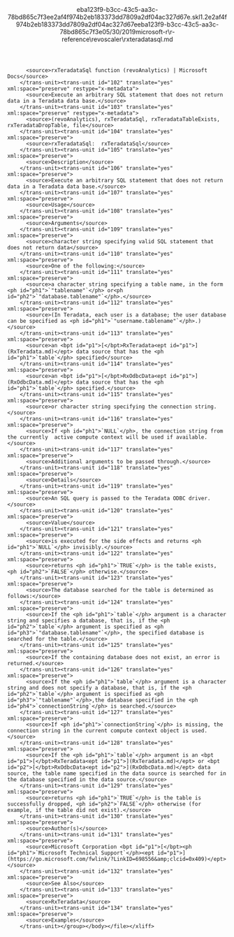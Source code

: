 <?xml version="1.0"?><xliff version="1.2" xmlns="urn:oasis:names:tc:xliff:document:1.2" xmlns:xsi="http://www.w3.org/2001/XMLSchema-instance" xsi:schemaLocation="urn:oasis:names:tc:xliff:document:1.2 xliff-core-1.2-transitional.xsd"><file datatype="xml" original="rxteradatasql.md" source-language="en-US" target-language="en-US"><header><tool tool-id="mdxliff" tool-name="mdxliff" tool-version="1.0-8ab897d" tool-company="Microsoft" /><xliffext:skl_file_name xmlns:xliffext="urn:microsoft:content:schema:xliffextensions">eba123f9-b3cc-43c5-aa3c-78bd865c7f3ee2af4f974b2eb183373dd7809a2df04ac327d67e.skl</xliffext:skl_file_name><xliffext:version xmlns:xliffext="urn:microsoft:content:schema:xliffextensions">1.2</xliffext:version><xliffext:ms.openlocfilehash xmlns:xliffext="urn:microsoft:content:schema:xliffextensions">e2af4f974b2eb183373dd7809a2df04ac327d67e</xliffext:ms.openlocfilehash><xliffext:ms.sourcegitcommit xmlns:xliffext="urn:microsoft:content:schema:xliffextensions">eba123f9-b3cc-43c5-aa3c-78bd865c7f3e</xliffext:ms.sourcegitcommit><xliffext:ms.lasthandoff xmlns:xliffext="urn:microsoft:content:schema:xliffextensions">05/30/2019</xliffext:ms.lasthandoff><xliffext:ms.openlocfilepath xmlns:xliffext="urn:microsoft:content:schema:xliffextensions">microsoft-r\r-reference\revoscaler\rxteradatasql.md</xliffext:ms.openlocfilepath></header><body><group id="content" extype="content"><trans-unit id="101" translate="yes" xml:space="preserve" restype="x-metadata">
          <source>rxTeradataSql function (revoAnalytics) | Microsoft Docs</source>
        </trans-unit><trans-unit id="102" translate="yes" xml:space="preserve" restype="x-metadata">
          <source>Execute an arbitrary SQL statement that does not return data in a Teradata data base.</source>
        </trans-unit><trans-unit id="103" translate="yes" xml:space="preserve" restype="x-metadata">
          <source>(revoAnalytics), rxTeradataSql, rxTeradataTableExists, rxTeradataDropTable, file</source>
        </trans-unit><trans-unit id="104" translate="yes" xml:space="preserve">
          <source>rxTeradataSql:  rxTeradataSql</source>
        </trans-unit><trans-unit id="105" translate="yes" xml:space="preserve">
          <source>Description</source>
        </trans-unit><trans-unit id="106" translate="yes" xml:space="preserve">
          <source>Execute an arbitrary SQL statement that does not return data in a Teradata data base.</source>
        </trans-unit><trans-unit id="107" translate="yes" xml:space="preserve">
          <source>Usage</source>
        </trans-unit><trans-unit id="108" translate="yes" xml:space="preserve">
          <source>Arguments</source>
        </trans-unit><trans-unit id="109" translate="yes" xml:space="preserve">
          <source>character string specifying valid SQL statement that does not return data</source>
        </trans-unit><trans-unit id="110" translate="yes" xml:space="preserve">
          <source>One of the following:</source>
        </trans-unit><trans-unit id="111" translate="yes" xml:space="preserve">
          <source>a character string specifying a table name, in the form <ph id="ph1">`"tablename"`</ph> or<ph id="ph2">`"database.tablename"`</ph>.</source>
        </trans-unit><trans-unit id="112" translate="yes" xml:space="preserve">
          <source>(In Teradata, each user is a database; the user database can be specified as <ph id="ph1">`"username.tablename"`</ph>.)</source>
        </trans-unit><trans-unit id="113" translate="yes" xml:space="preserve">
          <source>an <bpt id="p1">[</bpt>RxTeradata<ept id="p1">](RxTeradata.md)</ept> data source that has the <ph id="ph1">`table`</ph> specified</source>
        </trans-unit><trans-unit id="114" translate="yes" xml:space="preserve">
          <source>an <bpt id="p1">[</bpt>RxOdbcData<ept id="p1">](RxOdbcData.md)</ept> data source that has the <ph id="ph1">`table`</ph> specified.</source>
        </trans-unit><trans-unit id="115" translate="yes" xml:space="preserve">
          <source>or character string specifying the connection string.</source>
        </trans-unit><trans-unit id="116" translate="yes" xml:space="preserve">
          <source>If <ph id="ph1">`NULL`</ph>, the connection string from the currently  active compute context will be used if available.</source>
        </trans-unit><trans-unit id="117" translate="yes" xml:space="preserve">
          <source>Additional arguments to be passed through.</source>
        </trans-unit><trans-unit id="118" translate="yes" xml:space="preserve">
          <source>Details</source>
        </trans-unit><trans-unit id="119" translate="yes" xml:space="preserve">
          <source>An SQL query is passed to the Teradata ODBC driver.</source>
        </trans-unit><trans-unit id="120" translate="yes" xml:space="preserve">
          <source>Value</source>
        </trans-unit><trans-unit id="121" translate="yes" xml:space="preserve">
          <source>is executed for the side effects and returns <ph id="ph1">`NULL`</ph> invisibly.</source>
        </trans-unit><trans-unit id="122" translate="yes" xml:space="preserve">
          <source>returns <ph id="ph1">`TRUE`</ph> is the table exists, <ph id="ph2">`FALSE`</ph> otherwise.</source>
        </trans-unit><trans-unit id="123" translate="yes" xml:space="preserve">
          <source>The database searched for the table is determined as follows:</source>
        </trans-unit><trans-unit id="124" translate="yes" xml:space="preserve">
          <source>If the <ph id="ph1">`table`</ph> argument is a character string and specifies a database, that is, if the <ph id="ph2">`table`</ph> argument is specified as <ph id="ph3">`"database.tablename"`</ph>, the specified database is searched for the table.</source>
        </trans-unit><trans-unit id="125" translate="yes" xml:space="preserve">
          <source>If the containing database does not exist, an error is returned.</source>
        </trans-unit><trans-unit id="126" translate="yes" xml:space="preserve">
          <source>If the <ph id="ph1">`table`</ph> argument is a character string and does not specify a database, that is, if the <ph id="ph2">`table`</ph> argument is specified as <ph id="ph3">`"tablename"`</ph>,the database specified in the <ph id="ph4">`connectionString`</ph> is searched.</source>
        </trans-unit><trans-unit id="127" translate="yes" xml:space="preserve">
          <source>If <ph id="ph1">`connectionString`</ph> is missing, the connection string in the current compute context object is used.</source>
        </trans-unit><trans-unit id="128" translate="yes" xml:space="preserve">
          <source>If the <ph id="ph1">`table`</ph> argument is an <bpt id="p1">[</bpt>RxTeradata<ept id="p1">](RxTeradata.md)</ept> or <bpt id="p2">[</bpt>RxOdbcData<ept id="p2">](RxOdbcData.md)</ept> data source, the table name specified in the data source is searched for in the database specified in the data source.</source>
        </trans-unit><trans-unit id="129" translate="yes" xml:space="preserve">
          <source>returns <ph id="ph1">`TRUE`</ph> is the table is successfully dropped, <ph id="ph2">`FALSE`</ph> otherwise (for example, if the table did not exist).</source>
        </trans-unit><trans-unit id="130" translate="yes" xml:space="preserve">
          <source>Author(s)</source>
        </trans-unit><trans-unit id="131" translate="yes" xml:space="preserve">
          <source>Microsoft Corporation <bpt id="p1">[</bpt><ph id="ph1">`Microsoft Technical Support`</ph><ept id="p1">](https://go.microsoft.com/fwlink/?LinkID=698556&amp;clcid=0x409)</ept></source>
        </trans-unit><trans-unit id="132" translate="yes" xml:space="preserve">
          <source>See Also</source>
        </trans-unit><trans-unit id="133" translate="yes" xml:space="preserve">
          <source>RxTeradata</source>
        </trans-unit><trans-unit id="134" translate="yes" xml:space="preserve">
          <source>Examples</source>
        </trans-unit></group></body></file></xliff>